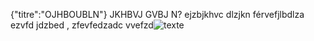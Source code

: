 {"titre":"OJHBOUBLN"}
JKHBVJ GVBJ N?ejzbjkhvc dlzjknférvefjlbdlza ezvfdjdzbed ,
zfevfedzadc vvefzd![texte](/projetreilly/download/logo.jpg)